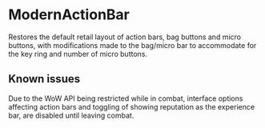 # ModernActionBar
Restores the default retail layout of action bars, bag buttons and micro buttons, with modifications made to the bag/micro bar to accommodate for the key ring and number of micro buttons.

## Known issues
Due to the WoW API being restricted while in combat, interface options affecting action bars and toggling of showing reputation as the experience bar, are disabled until leaving combat.
